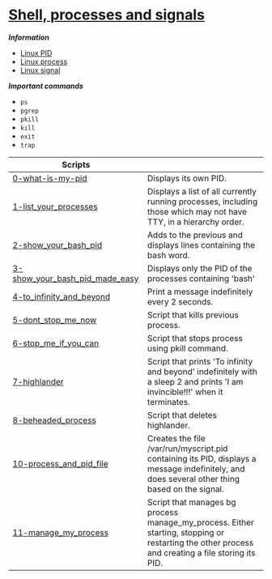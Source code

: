 # [Shell, processes and signals](https://www.bogotobogo.com/Linux/linux_process_and_signals.php)

***Information***

- [Linux PID](http://www.linfo.org/pid.html)
- [Linux process](https://www.thegeekstuff.com/2012/03/linux-processes-environment/)
- [Linux signal](https://www.thegeekstuff.com/2012/03/linux-signals-fundamentals/)

***Important commands***
- `ps`
- `pgrep`
- `pkill`
- `kill`
- `exit`
- `trap`


| Scripts | |
| --- | --- |
|[0-what-is-my-pid](https://github.com/tizihoxha/shell/blob/main/processes_and_signals/0-what-is-my-pid) | Displays its own PID.|
|[1-list_your_processes](https://github.com/tizihoxha/shell/blob/main/processes_and_signals/1-list_your_processes) | Displays a list of all currently running processes, including those which may not have TTY, in a hierarchy order.|
|[2-show_your_bash_pid](https://github.com/tizihoxha/shell/blob/main/processes_and_signals/2-show_your_bash_pid) | Adds to the previous and displays lines containing the bash word.|
|[3-show_your_bash_pid_made_easy](https://github.com/tizihoxha/shell/blob/main/processes_and_signals/3-show_your_bash_pid_made_easy) | Displays only the PID of the processes containing 'bash'|
|[4-to_infinity_and_beyond](https://github.com/tizihoxha/shell/blob/main/processes_and_signals/4-to_infinity_and_beyond) | Print a message indefinitely every 2 seconds.|
|[5-dont_stop_me_now](https://github.com/tizihoxha/shell/blob/main/processes_and_signals/5-dont_stop_me_now) | Script that kills previous process.|
|[6-stop_me_if_you_can](https://github.com/tizihoxha/shell/blob/main/processes_and_signals/6-stop_me_if_you_can) | Script that stops process using pkill command.|
|[7-highlander](https://github.com/tizihoxha/shell/blob/main/processes_and_signals/7-highlander) | Script that prints 'To infinity and beyond' indefinitely with a sleep 2 and prints 'I am invincible!!!' when it terminates.|
|[8-beheaded_process](https://github.com/tizihoxha/shell/blob/main/processes_and_signals/8-beheaded_process) | Script that deletes highlander.|
|[10-process_and_pid_file](https://github.com/tizihoxha/shell/blob/main/processes_and_signals/10-process_and_pid_file) | Creates the file /var/run/myscript.pid containing its PID, displays a message indefinitely, and does several other thing based on the signal.|
|[11-manage_my_process](https://github.com/tizihoxha/shell/blob/main/processes_and_signals/11-manage_my_process) | Script that manages bg process manage_my_process. Either starting, stopping or restarting the other process and creating a file storing its PID.|
